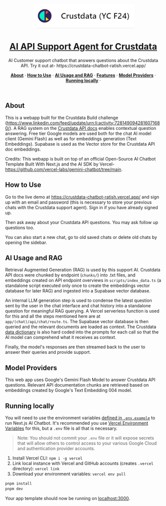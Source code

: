 <div align="center">
  <a href="https://crustdata.com/">
    <img alt="Crustdata (YC 24)" src="image.png">
    <h1 align="center">AI API Support Agent for Crustdata</h1>
  </a>
</div>

<p align="center">
  AI Customer support chatbot that answers questions about the Crustdata API. Try it out at- https://crustdata-chatbot-ratish.vercel.app/
</p>

<p align="center">
  <a href="#about"><strong>About</strong></a> ·
  <a href="#how-to-use"><strong>How to Use</strong></a> ·
  <a href="#ai-usage-and-rag"><strong>AI Usage and RAG</strong></a> ·
  <a href="#features"><strong>Features</strong></a> ·
  <a href="#model-providers"><strong>Model Providers</strong></a> ·
  <a href="#running-locally"><strong>Running locally</strong></a> ·
</p>
<br/>

## About 

This is a webapp built for the Crustdata Build challenge (https://www.linkedin.com/feed/update/urn:li:activity:7281490942816071680/). A RAG system on the [Crustdata API docs](https://crustdata.notion.site/Crustdata-Discovery-And-Enrichment-API-c66d5236e8ea40df8af114f6d447ab48#53274edf0e9442d1a64091b213d689c2) enables contextual question answering. Free tier Google models are used both for the chat AI model client (Gemini Flash) as well as for embeddings generation (Text Embeddings). Supabase is used as the Vector store for the Crustdata API doc embeddings. 

Credits: This webapp is built on top of an official Open-Source AI Chatbot Template Built With Next.js and the AI SDK by Vercel- https://github.com/vercel-labs/gemini-chatbot/tree/main. 

## How to Use 

Go to the live demo at https://crustdata-chatbot-ratish.vercel.app/ and sign up with an email and password (this is necessary to store your previous chats with the Crustdata support agent). Sign in if you have already signed up. 

Then ask away about your Crustdata API questions. You may ask follow up questions too. 

You can also start a new chat, go to old saved chats or delete old chats by opening the sidebar. 

## AI Usage and RAG

Retrieval Augmented Generation (RAG) is used by this support AI. Crustdata API docs were chunked by endpoint (`chunks/`) into .txt files, and embeddings created on API endpoint overviews in `scripts/index_data.ts` (a standalone script executed only once to create the embeddings vector database for later RAG) and ingested into a Supabase vector database. 

An internal LLM generation step is used to condense the latest question sent by the user in the chat interface and chat history into a standalone question for meaningful RAG querying. A Vercel serverless function is used for this and all the steps mentioned here are at `app/(chat)/api/chat/route.ts`. The Supabase vector database is then queried and the relevant documents are loaded as context. The Crustdata [data dictionary](https://crustdata.notion.site/Crustdata-Data-Dictionary-c265aa415fda41cb871090cbf7275922) is also hard coded into the prompts for each call so that the AI model can comprehend what it receives as context. 

Finally, the model's responses are then streamed back to the user to answer their queries and provide support. 

## Model Providers

This web app uses Google's Gemini Flash Model to answer Crustdata API questions. Relevant API documentation chunks are retrieved based on embeddings created by Google's Text Embedding 004 model. 

## Running locally

You will need to use the environment variables [defined in `.env.example`](.env.example) to run Next.js AI Chatbot. It's recommended you use [Vercel Environment Variables](https://vercel.com/docs/projects/environment-variables) for this, but a `.env` file is all that is necessary.

> Note: You should not commit your `.env` file or it will expose secrets that will allow others to control access to your various Google Cloud and authentication provider accounts.

1. Install Vercel CLI: `npm i -g vercel`
2. Link local instance with Vercel and GitHub accounts (creates `.vercel` directory): `vercel link`
3. Download your environment variables: `vercel env pull`

```bash
pnpm install
pnpm dev
```

Your app template should now be running on [localhost:3000](http://localhost:3000/).

